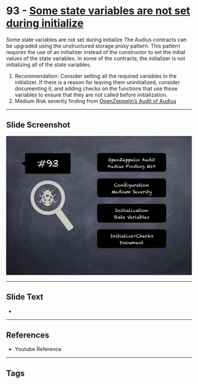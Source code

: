 
# 93 - [Some state variables are not set during initialize](./Some%20state%20variables%20are%20not%20set%20during%20initialize.md)

Some state variables are not set during initialize The Audius contracts can be upgraded using the unstructured storage proxy pattern. This pattern requires the use of an initializer instead of the constructor to set the initial values of the state variables. In some of the contracts, the initializer is not initializing all of the state variables.


1.  Recommendation: Consider setting all the required variables in the initializer. If there is a reason for leaving them uninitialized, consider documenting it, and adding checks on the functions that use those variables to ensure that they are not called before initialization.
2.  Medium Risk severity finding from [OpenZeppelin’s Audit of Audius](https://blog.openzeppelin.com/audius-contracts-audit/#medium)


___
## Slide Screenshot
![093.png](../../images/7.%20Audit%20Findings%20101/093.png)
___
## Slide Text
- 
___
## References
- Youtube Reference
___
## Tags
